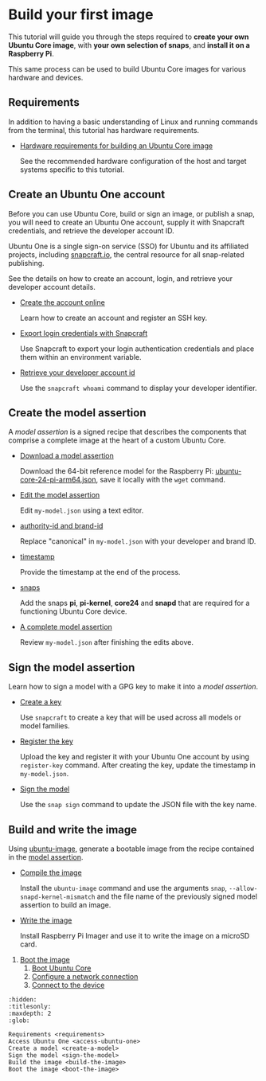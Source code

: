 # Build your first image

This tutorial will guide you through the steps required to **create your own Ubuntu Core image**, with **your own selection of snaps**, and **install it on a Raspberry Pi**.  

This same process can be used to build Ubuntu Core images for various hardware and devices.

## Requirements

In addition to having a basic understanding of Linux and running commands from the terminal, this tutorial has hardware requirements.

* [Hardware requirements for building an Ubuntu Core image](requirements.md)

  See the recommended hardware configuration of the host and target systems specific to this tutorial.

## Create an Ubuntu One account

Before you can use Ubuntu Core, build or sign an image, or publish a snap, you will need to create an Ubuntu One account, supply it with Snapcraft credentials, and retrieve the developer account ID.

Ubuntu One is a single sign-on service (SSO) for Ubuntu and its affiliated projects, including [snapcraft.io](https://snapcraft.io), the central resource for all snap-related publishing.

See the details on how to create an account, login, and retrieve your developer account details.

* [Create the account online](access-ubuntu-one.md#create-an-ubuntu-one-account)

  Learn how to create an account and register an SSH key.

* [Export login credentials with Snapcraft](access-ubuntu-one.md#snapcraft-credentials)

  Use Snapcraft to export your login authentication credentials and place them within an environment variable.

* [Retrieve your developer account id](access-ubuntu-one.md#retrieve-your-developer-account-id)

  Use the `snapcraft whoami` command to display your developer identifier.

## Create the model assertion

A _model assertion_ is a signed recipe that describes the components that comprise a complete image at the heart of a custom Ubuntu Core.

* [Download a model assertion](create-a-model.md#download-a-model-file)

  Download the 64-bit reference model for the Raspberry Pi: [ubuntu-core-24-pi-arm64.json](https://raw.githubusercontent.com/snapcore/models/master/ubuntu-core-24-pi-arm64.json), save it locally with the `wget` command.

* [Edit the model assertion](create-a-model.md#edit-the-model-file)

  Edit `my-model.json` using a text editor.

* [authority-id and brand-id](create-a-model.md#authority-id-and-brand-id)

  Replace "canonical" in `my-model.json` with your developer and brand ID.

* [timestamp](create-a-model.md#timestamp)

  Provide the timestamp at the end of the process.

* [snaps](create-a-model.md#snaps)

  Add the snaps **pi**, **pi-kernel**, **core24** and **snapd** that are required for a functioning Ubuntu Core device.

* [A complete model assertion](create-a-model.md#complete-model-example)

  Review `my-model.json` after finishing the edits above.

## Sign the model assertion

Learn how to sign a model with a GPG key to make it into a _model assertion_.

* [Create a key](sign-the-model.md#create-a-key)

  Use `snapcraft` to create a key that will be used across all models or model families.

* [Register the key](sign-the-model.md#register-the-key)

  Upload the key and register it with your Ubuntu One account by using `register-key` command. After creating the key, update the timestamp in `my-model.json`.

* [Sign the model](sign-the-model.md#sign-the-model)

  Use the `snap sign` command to update the JSON file with the key name.

## Build and write the image

Using [ubuntu-image](https://github.com/canonical/ubuntu-image), generate a bootable image from the recipe contained in the [model assertion](/tutorials/build-your-first-image/create-a-model).

* [Compile the image](build-the-image.md#compile-the-image)

  Install the `ubuntu-image` command and use the arguments `snap`, `--allow-snapd-kernel-mismatch` and the file name of the previously signed model assertion to build an image.

* [Write the image](build-the-image.md#write-the-image)

  Install Raspberry Pi Imager and use it to write the image on a microSD card.



1. [Boot the image](boot-the-image)
   1. [Boot Ubuntu Core](boot-the-image.md#boot-ubuntu-core)
   1. [Configure a network connection](boot-the-image.md#configure-a-network-connection)
   1. [Connect to the device](boot-the-image.md#connect-to-the-device)

```{toctree}
:hidden:
:titlesonly:
:maxdepth: 2
:glob:

Requirements <requirements>
Access Ubuntu One <access-ubuntu-one>
Create a model <create-a-model>
Sign the model <sign-the-model>
Build the image <build-the-image>
Boot the image <boot-the-image>
